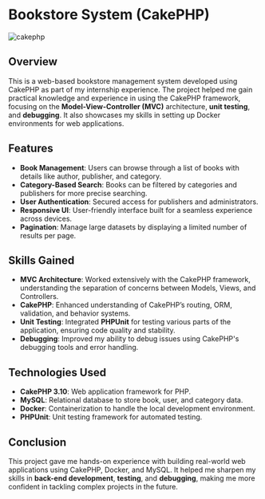 # Bookstore System (CakePHP)

![cakephp](https://github.com/user-attachments/assets/0c40c2df-d5ac-4275-8318-52b57d63a9c0)

## Overview
This is a web-based bookstore management system developed using CakePHP as part of my internship experience. The project helped me gain practical knowledge and experience in using the CakePHP framework, focusing on the **Model-View-Controller (MVC)** architecture, **unit testing**, and **debugging**. It also showcases my skills in setting up Docker environments for web applications.

## Features
- **Book Management**: Users can browse through a list of books with details like author, publisher, and category.
- **Category-Based Search**: Books can be filtered by categories and publishers for more precise searching.
- **User Authentication**: Secured access for publishers and administrators.
- **Responsive UI**: User-friendly interface built for a seamless experience across devices.
- **Pagination**: Manage large datasets by displaying a limited number of results per page.

## Skills Gained
- **MVC Architecture**: Worked extensively with the CakePHP framework, understanding the separation of concerns between Models, Views, and Controllers.
- **CakePHP**: Enhanced understanding of CakePHP’s routing, ORM, validation, and behavior systems.
- **Unit Testing**: Integrated **PHPUnit** for testing various parts of the application, ensuring code quality and stability.
- **Debugging**: Improved my ability to debug issues using CakePHP's debugging tools and error handling.

## Technologies Used
- **CakePHP 3.10**: Web application framework for PHP.
- **MySQL**: Relational database to store book, user, and category data.
- **Docker**: Containerization to handle the local development environment.
- **PHPUnit**: Unit testing framework for automated testing.

## Conclusion
This project gave me hands-on experience with building real-world web applications using CakePHP, Docker, and MySQL. It helped me sharpen my skills in **back-end development**, **testing**, and **debugging**, making me more confident in tackling complex projects in the future.
